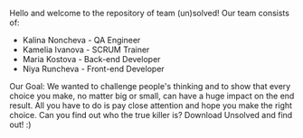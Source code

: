 Hello and welcome to the repository of team (un)solved!
Our team consists of:
- Kalina Noncheva - QA Engineer
- Kamelia Ivanova - SCRUM Trainer
- Maria Kostova - Back-end Developer
- Niya Runcheva - Front-end Developer

Our Goal:
We wanted to challenge people's thinking and to show that every choice you make, no matter big or small, can have a huge impact on the end result.
All you have to do is pay close attention and hope you make the right choice. Can you find out who the true killer is? Download Unsolved and find out! :)